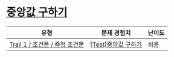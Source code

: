 # [중앙값 구하기](https://www.codetree.ai/trails/complete/curated-cards/test-find-the-median)

|유형|문제 경험치|난이도|
|---|---|---|
|[Trail 1 / 조건문 / 중첩 조건문](https://www.codetree.ai/trail-info/novice-low/)|[[Test]중앙값 구하기](https://www.codetree.ai/trails/complete/curated-cards/test-find-the-median/)|쉬움|

